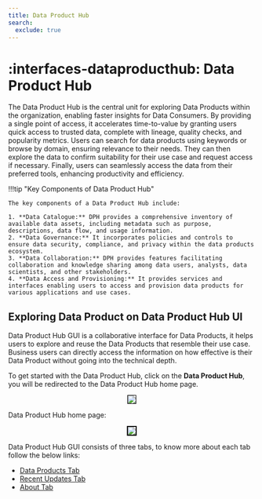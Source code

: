 ```yaml
---
title: Data Product Hub
search:
  exclude: true
---
```


# :interfaces-dataproducthub: Data Product Hub

The Data Product Hub is the central unit for exploring Data Products within the organization, enabling faster insights for Data Consumers. By providing a single point of access, it accelerates time-to-value by granting users quick access to trusted data, complete with lineage, quality checks, and popularity metrics. Users can search for data products using keywords or browse by domain, ensuring relevance to their needs. They can then explore the data to confirm suitability for their use case and request access if necessary. Finally, users can seamlessly access the data from their preferred tools, enhancing productivity and efficiency.


!!!tip "Key Components of Data Product Hub"

    The key components of a Data Product Hub include:

    1. **Data Catalogue:** DPH provides a comprehensive inventory of available data assets, including metadata such as purpose, descriptions, data flow, and usage information.
    2. **Data Governance:** It incorporates policies and controls to ensure data security, compliance, and privacy within the data products ecosystem.
    3. **Data Collaboration:** DPH provides features facilitating collaboration and knowledge sharing among data users, analysts, data scientists, and other stakeholders.
    4. **Data Access and Provisioning:** It provides services and interfaces enabling users to access and provision data products for various applications and use cases.

## Exploring Data Product on Data Product Hub UI

Data Product Hub GUI is a collaborative interface for Data Products, it helps users to explore and reuse the Data Products that resemble their use case. Business users can directly access the information on how effective is their Data Product without going into the technical depth.

To get started with the Data Product Hub, click on the **Data Product Hub**, you will be redirected to the Data Product Hub home page.

<center>
  <div style="text-align: center;">
    <img src="/interfaces/data_product_hub/Untitled%20(12).png" style="border:1px solid black;">
  </div>
</center>

Data Product Hub home page:

<center>
  <div style="text-align: center;">
    <img src="/interfaces/data_product_hub/Untitled%20(13).png" style="border:2px solid black;">
  </div>
</center>

Data Product Hub GUI consists of three tabs, to know more about each tab follow the below links:

- [Data Products Tab](/interfaces/data_product_hub/tabs/data_product_tab/)
- [Recent Updates Tab](/interfaces/data_product_hub/tabs/recent_updates/) 
- [About Tab](/interfaces/data_product_hub/tabs/about/) 